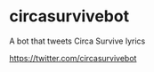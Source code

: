 # circasurvivebot
A bot that tweets Circa Survive lyrics

<a href="https://twitter.com/circasurvivebot">https://twitter.com/circasurvivebot
